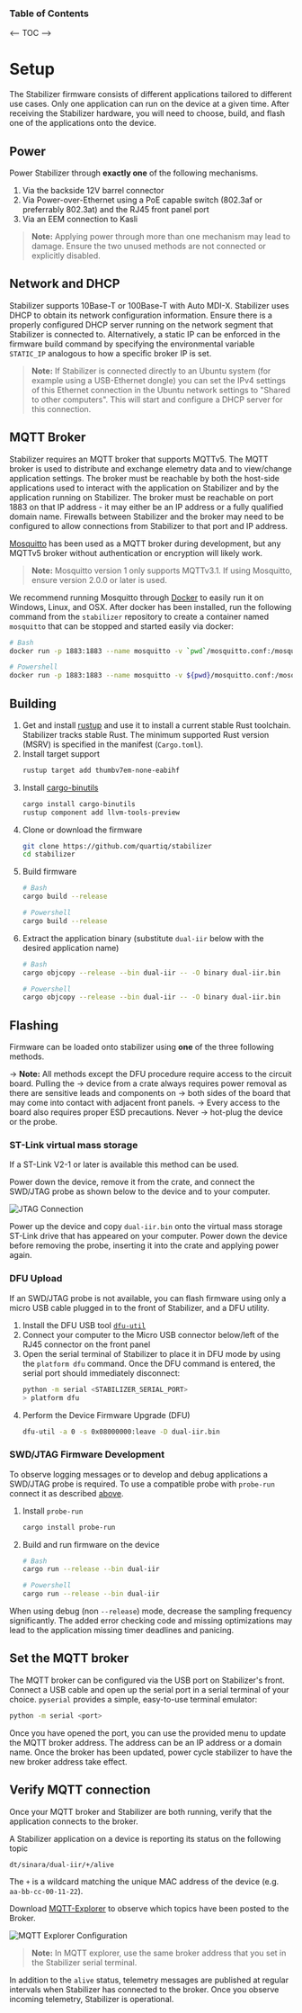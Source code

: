 ### Table of Contents

<-- TOC -->

# Setup

The Stabilizer firmware consists of different applications tailored to different use cases.
Only one application can run on the device at a given time.
After receiving the Stabilizer hardware, you will need to choose, build, and flash one
of the applications onto the device.

## Power

Power Stabilizer through **exactly one** of the following mechanisms.

1. Via the backside 12V barrel connector
2. Via Power-over-Ethernet using a PoE capable switch (802.3af or preferrably
   802.3at) and the RJ45 front panel port
3. Via an EEM connection to Kasli

> **Note:** Applying power through more than one mechanism may lead to damage.
> Ensure the two unused methods are not connected or explicitly disabled.

## Network and DHCP

Stabilizer supports 10Base-T or 100Base-T with Auto MDI-X.
Stabilizer uses DHCP to obtain its network configuration information. Ensure there is a
properly configured DHCP server running on the network segment that Stabilizer is
connected to.
Alternatively, a static IP can be enforced in the firmware build command by specifying
the environmental variable `STATIC_IP` analogous to how a specific broker IP is set.

> **Note:** If Stabilizer is connected directly to an Ubuntu system (for example using a USB-Ethernet dongle) 
you can set the IPv4 settings of this Ethernet connection in the Ubuntu network settings to
"Shared to other computers". This will start and configure a DHCP server for this connection.  

## MQTT Broker

Stabilizer requires an MQTT broker that supports MQTTv5.
The MQTT broker is used to distribute and exchange elemetry data and to view/change application settings.
The broker must be reachable by both the host-side applications used to
interact with the application on Stabilizer and by the application running on Stabilizer.
The broker must be reachable on port 1883 on that IP address - it may either be an IP address or a
fully qualified domain name.
Firewalls between Stabilizer and the broker may need to be configured to
allow connections from Stabilizer to that port and IP address.

[Mosquitto](https://mosquitto.org/) has been used as a MQTT broker during development,
but any MQTTv5 broker without  authentication or encryption will likely work.

> **Note:** Mosquitto version 1 only supports MQTTv3.1. If using Mosquitto, ensure version 2.0.0 or
> later is used.

We recommend running Mosquitto through [Docker](https://docker.com) to easily run it on
Windows, Linux, and OSX. After docker has been installed, run the following command from
the `stabilizer` repository to create a container named `mosquitto` that can be stopped
and started easily via docker:
```bash
# Bash
docker run -p 1883:1883 --name mosquitto -v `pwd`/mosquitto.conf:/mosquitto/config/mosquitto.conf -v /mosquitto/data -v /mosquitto/log eclipse-mosquitto:2

# Powershell
docker run -p 1883:1883 --name mosquitto -v ${pwd}/mosquitto.conf:/mosquitto/config/mosquitto.conf -v /mosquitto/data -v /mosquitto/log eclipse-mosquitto:2
```

## Building

1. Get and install [rustup](https://rustup.rs/) and use it to install a current stable Rust toolchain.
    Stabilizer tracks stable Rust. The minimum supported Rust version (MSRV) is specified in the manifest (`Cargo.toml`).
2. Install target support
    ```bash
    rustup target add thumbv7em-none-eabihf
    ```
3. Install [cargo-binutils](https://github.com/rust-embedded/cargo-binutils/)
    ```bash
    cargo install cargo-binutils
    rustup component add llvm-tools-preview
    ```
4. Clone or download the firmware
    ```bash
    git clone https://github.com/quartiq/stabilizer
    cd stabilizer
    ```
5. Build firmware
    ```bash
    # Bash
    cargo build --release

    # Powershell
    cargo build --release
    ```
6. Extract the application binary (substitute `dual-iir` below with the desired application name)
    ```bash
    # Bash
    cargo objcopy --release --bin dual-iir -- -O binary dual-iir.bin

    # Powershell
    cargo objcopy --release --bin dual-iir -- -O binary dual-iir.bin
    ```

## Flashing

Firmware can be loaded onto stabilizer using **one** of the three following methods.

-> **Note:** All methods except the DFU procedure require access to the circuit board. Pulling the
-> device from a crate always requires power removal as there are sensitive leads and components on
-> both sides of the board that may come into contact with adjacent front panels.
-> Every access to the board also requires proper ESD precautions. Never
-> hot-plug the device or the probe.

### ST-Link virtual mass storage

If a ST-Link V2-1 or later is available this method can be used.

Power down the device, remove it from the crate, and connect the
SWD/JTAG probe as shown below to the device and to your computer.

![JTAG Connection](assets/stabilizer-jtag.jpg)

Power up the device and copy `dual-iir.bin` onto the virtual mass storage ST-Link drive
that has appeared on your computer.
Power down the device before removing the probe, inserting it into the crate
and applying power again.

### DFU Upload

If an SWD/JTAG probe is not available,
you can flash firmware using only a micro USB cable
plugged in to the front of Stabilizer, and a DFU utility.

1. Install the DFU USB tool [`dfu-util`](http://dfu-util.sourceforge.net)
1. Connect your computer to the Micro USB connector below/left of the RJ45
    connector on the front panel
1. Open the serial terminal of Stabilizer to place it in DFU mode by using the `platform dfu`
   command. Once the DFU command is entered, the serial port should immediately disconnect:
    ```bash
    python -m serial <STABILIZER_SERIAL_PORT>
    > platform dfu
    ```
1. Perform the Device Firmware Upgrade (DFU)
    ```bash
    dfu-util -a 0 -s 0x08000000:leave -D dual-iir.bin
    ```

### SWD/JTAG Firmware Development

To observe logging messages or to develop and debug applications a SWD/JTAG
probe is required. To use a compatible probe with `probe-run` connect it as
described [above](#st-link-virtual-mass-storage).

1. Install `probe-run`
    ```bash
    cargo install probe-run
    ```
2. Build and run firmware on the device
    ```bash
    # Bash
    cargo run --release --bin dual-iir

    # Powershell
    cargo run --release --bin dual-iir
    ```

When using debug (non `--release`) mode, decrease the sampling frequency significantly.
The added error checking code and missing optimizations may lead to the application
missing timer deadlines and panicing.

## Set the MQTT broker

The MQTT broker can be configured via the USB port on Stabilizer's front. Connect a USB cable and
open up the serial port in a serial terminal of your choice. `pyserial` provides a simple,
easy-to-use terminal emulator:
```sh
python -m serial <port>
```

Once you have opened the port, you can use the provided menu to update the MQTT broker address. The
address can be an IP address or a domain name. Once the broker has been updated, power cycle
stabilizer to have the new broker address take effect.

## Verify MQTT connection

Once your MQTT broker and Stabilizer are both running, verify that the application
connects to the broker.

A Stabilizer application on a device is reporting its status on the following topic
```
dt/sinara/dual-iir/+/alive
```

The `+` is a wildcard matching the unique MAC address of the device (e.g. `aa-bb-cc-00-11-22`).

Download [MQTT-Explorer](http://mqtt-explorer.com/) to observe which topics have been posted to the
Broker.

![MQTT Explorer Configuration](assets/mqtt-explorer.png)

> **Note:** In MQTT explorer, use the same broker address that you set in the Stabilizer serial
> terminal.

In addition to the `alive` status, telemetry messages are published at regular intervals
when Stabilizer has connected to the broker. Once you observe incoming telemetry,
Stabilizer is operational.
